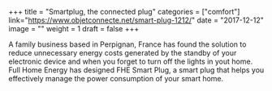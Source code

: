 +++
title = "Smartplug, the connected plug"
categories = ["comfort"]
link="https://www.objetconnecte.net/smart-plug-1212/"
date = "2017-12-12"
image = ""
weight = 1
draft = false
+++

A family business based in Perpignan, France has found the solution to reduce unnecessary energy costs generated by the standby of your electronic device and when you forget to turn off the lights in yout home. Full Home Energy has designed FHE Smart Plug, a smart plug that helps you effectively manage the power consumption of your smart home.

<!--stackedit_data:
eyJoaXN0b3J5IjpbLTEyOTA2Mzk5ODJdfQ==
-->